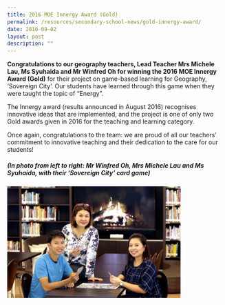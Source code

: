 ```yaml
---
title: 2016 MOE Innergy Award (Gold)
permalink: /resources/secondary-school-news/gold-innergy-award/
date: 2016-09-02
layout: post
description: ""
---
```

**Congratulations to our geography teachers, Lead Teacher Mrs Michele Lau, Ms Syuhaida and Mr Winfred Oh for winning the 2016 MOE Innergy Award (Gold)** for their project on game-based learning for Geography, ‘Sovereign City’. Our students have learned through this game when they were taught the topic of “Energy”.

The Innergy award (results announced in August 2016) recognises innovative ideas that are implemented, and the project is one of only two Gold awards given in 2016 for the teaching and learning category.

Once again, congratulations to the team: we are proud of all our teachers’ commitment to innovative teaching and their dedication to the care for our students!

##### _(In photo from left to right: Mr Winfred Oh, Mrs Michele Lau and Ms Syuhaida, with their ‘Sovereign City’ card game)_

<img src="/images/sn36.png" style="width:80%">
